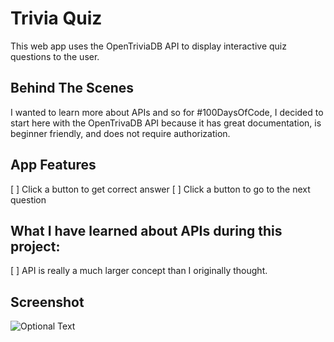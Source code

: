 # Trivia Quiz
This web app uses the OpenTriviaDB API to display interactive quiz questions to the user.

## Behind The Scenes
I wanted to learn more about APIs and so for #100DaysOfCode, I decided to start here with the OpenTrivaDB API because it has great documentation, is beginner friendly,
and does not require authorization.
</br>

## App Features
[ ] Click a button to get correct answer
[ ] Click a button to go to the next question

## What I have learned about APIs during this project:
[ ] API is really a much larger concept than I originally thought.

## Screenshot
![Optional Text](https://github.com/murraiscanlon/trivia-quiz/blob/master/trivia-quiz.png)
